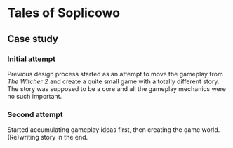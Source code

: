 # Tales of Soplicowo

## Case study

### Initial attempt

Previous design process started as an attempt to move the gameplay from
*The Witcher 2* and create a quite small game with a totally different story.
The story was supposed to be a core and all the gameplay mechanics were no such
important.

### Second attempt

Started accumulating gameplay ideas first, then creating the game world.
(Re)writing story in the end.
